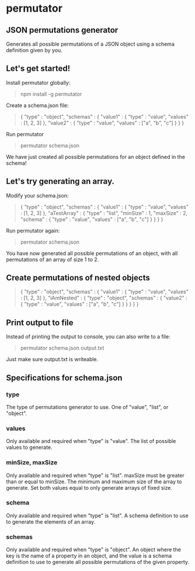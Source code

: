 # permutator
## JSON permutations generator

Generates all possible permutations of a JSON object using a schema definition given by you.

## Let's get started!

Install permutator globally:

> npm install -g permutator

Create a schema.json file:

> {
>   "type" : "object",
>   "schemas" : {
>     "value1" : {
>       "type" : "value",
>       "values" : [1, 2, 3]
>     },
>     "value2" : {
>       "type" : "value",
>       "values" : ["a", "b", "c"]
>     }
>   }
> }

Run permutator

> permutator schema.json

We have just created all possible permutations for an object defined in the schema!

## Let's try generating an array.

Modify your schema.json:

> {
>   "type" : "object",
>   "schemas" : {
>     "value1" : {
>       "type" : "value",
>       "values" : [1, 2, 3]
>     },
>     "aTestArray" : {
>       "type" : "list",
>       "minSize" : 1,
>       "maxSize" : 2,
>       "schema" : {
>         "type" : "value",
>         "values" : ["a", "b", "c"]
>       }
>     }
>   }
> }

Run permutator again:

> permutator schema.json

You have now generated all possible permutations of an object, with all permutations of an array of size 1 to 2.

## Create permutations of nested objects

> {
>   "type" : "object",
>   "schemas" : {
>     "value1" : {
>       "type" : "value",
>       "values" : [1, 2, 3]
>     },
>     "iAmNested" : {
>       "type" : "object",
>       "schemas" : {
>         "value2" : {
>           "type" : "value",
>           "values" : ["a", "b", "c"]
>         }
>       }
>     }
>   }
> }

## Print output to file

Instead of printing the output to console, you can also write to a file:

> permutator schema.json output.txt

Just make sure output.txt is writeable.

## Specifications for schema.json

### type

The type of permutations generator to use. One of "value", "list", or "object".

### values

Only available and required when "type" is "value". The list of possible values to generate.

### minSize, maxSize

Only available and required when "type" is "list". maxSize must be greater than or equal to minSize. The minimum and maximum size of the array to generate. Set both values equal to only generate arrays of fixed size.

### schema

Only available and required when "type" is "list". A schema definition to use to generate the elements of an array.

### schemas

Only available and required when "type" is "object". An object where the key is the name of a property in an object, and the value is a schema definition to use to generate all possible permutations of the given property.
